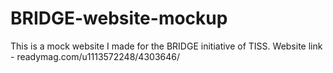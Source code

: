 # BRIDGE-website-mockup

This is a mock website I made for the BRIDGE initiative of TISS.
Website link - readymag.com/u1113572248/4303646/

